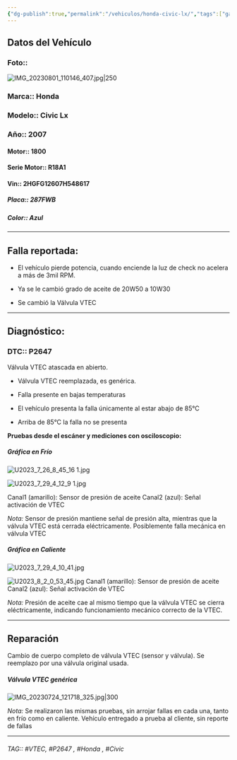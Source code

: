 ```yaml
---
{"dg-publish":true,"permalink":"/vehiculos/honda-civic-lx/","tags":["gardenEntry"]}
---
```



## Datos del Vehículo 
### Foto:: 
![IMG_20230801_110146_407.jpg|250](/img/user/Adjuntos/IMG_20230801_110146_407.jpg)

### Marca:: Honda 
### Modelo:: Civic Lx
### Año:: 2007
#### Motor:: 1800
#### Serie Motor:: R18A1
#### Vin:: 2HGFG12607H548617
##### Placa:: 287FWB
##### Color:: Azul
---
## Falla reportada:
- El vehículo pierde potencia, cuando enciende la luz de check no acelera a más de 3mil RPM.

- Ya se le cambió grado de aceite de 20W50 a 10W30
- Se cambió la Válvula VTEC

---

## Diagnóstico:
### DTC::  P2647
Válvula VTEC atascada en abierto.
- Válvula VTEC reemplazada, es genérica.

- Falla presente en bajas temperaturas
- El vehículo presenta la falla únicamente al estar abajo de 85°C 
- Arriba de 85°C la falla no se presenta 

**Pruebas desde el escáner y mediciones con osciloscopio:**

##### Gráfica en Frío 
![U2023_7_26_8_45_16 1.jpg](/img/user/Adjuntos/U2023_7_26_8_45_16%201.jpg)

![U2023_7_29_4_12_9 1.jpg](/img/user/Adjuntos/U2023_7_29_4_12_9%201.jpg)


Canal1 (amarillo): Sensor de presión de aceite 
Canal2 (azul): Señal activación de VTEC 

*Nota:* Sensor de presión mantiene señal de presión alta, mientras que la válvula VTEC está cerrada eléctricamente.
Posiblemente falla mecánica en válvula VTEC 

##### Gráfica en Caliente 
![U2023_7_29_4_10_41.jpg](/img/user/Adjuntos/U2023_7_29_4_10_41.jpg)

![U2023_8_2_0_53_45.jpg](/img/user/Adjuntos/U2023_8_2_0_53_45.jpg)
Canal1 (amarillo): Sensor de presión de aceite 
Canal2 (azul): Señal activación de VTEC 

*Nota:* Presión de aceite cae al mismo tiempo que la válvula VTEC se cierra eléctricamente, indicando funcionamiento mecánico correcto de la VTEC.

---

## Reparación 
Cambio de cuerpo completo de válvula VTEC (sensor y válvula). Se reemplazo por una válvula original usada.

##### Válvula VTEC genérica 
![IMG_20230724_121718_325.jpg|300](/img/user/Adjuntos/IMG_20230724_121718_325.jpg)

*Nota:* Se realizaron las mismas pruebas, sin arrojar fallas en cada una, tanto en frío como en caliente.
Vehículo entregado a prueba al cliente, sin reporte de fallas 

---



###### TAG:: #VTEC, #P2647 , #Honda , #Civic


